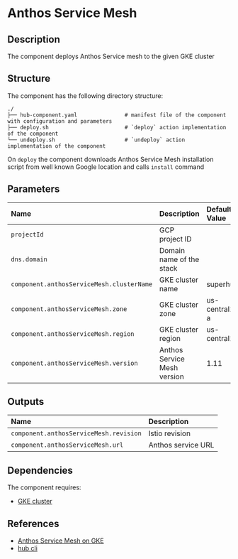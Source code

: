 # Anthos Service Mesh

## Description

The component deploys Anthos Service mesh to the given GKE cluster

## Structure

The component has the following directory structure:

```text
./
├── hub-component.yaml               # manifest file of the component with configuration and parameters
├── deploy.sh                        # `deploy` action implementation of the component
└── undeploy.sh                      # `undeploy` action implementation of the component
```

On `deploy` the component downloads Anthos Service Mesh installation script from well known Google location and calls `install` command

## Parameters

| Name      | Description | Default Value | Required
| :-------- | :--------   | :--------     | :--:
| `projectId` | GCP project ID | | x
| `dns.domain` | Domain name of the stack | | x |
| `component.anthosServiceMesh.clusterName` | GKE cluster name | superhub | x |
| `component.anthosServiceMesh.zone` | GKE cluster zone | us-central1-a | |
| `component.anthosServiceMesh.region` | GKE cluster region | us-central1 | |
| `component.anthosServiceMesh.version` | Anthos Service Mesh version | 1.11 | |

## Outputs

| Name      | Description |
| :-------- | :--------   |
| `component.anthosServiceMesh.revision` | Istio revision |
| `component.anthosServiceMesh.url` | Anthos service URL |

## Dependencies

The component requires:

* [GKE cluster](https://github.com/agilestacks/google-components/tree/main/gke-gcloud)

## References

* [Anthos Service Mesh on GKE](https://cloud.google.com/service-mesh/docs/unified-install/quickstart-asm)
* [hub cli](https://github.com/agilestacks/hub/wiki)
